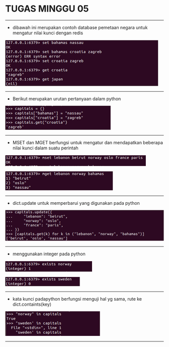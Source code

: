 # TUGAS MINGGU 05

---

* dibawah ini merupakan contoh database pemetaan negara untuk mengatur nilai kunci dengan redis 

![Gambar 1](gambar-01.png)

---

* Berikut merupakan urutan pertanyaan dalam python

![Gambar 2](gambar-02.png)

---

* MSET dan MGET berfungsi untuk mengatur dan mendapatkan beberapa nilai kunci dalam suatu perintah

![Gambar 3](gambar-03.png)

![Gambar 4](gambar-04.png)

---

* dict.update untuk memperbarui yang digunakan pada python

![Gambar 5](gambar-05.png)

---

* menggunakan integer pada python

![Gambar 6](gambar-06.png)

![Gambar 7](gambar-07.png)

---

* kata kunci padapython berfungsi menguji hal yg sama, rute ke dict.containts(key) 

![Gambar 8](gambar-08.png)

----